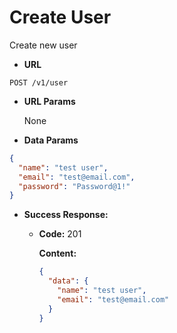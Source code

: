 # Create User

Create new user

- **URL**

`POST /v1/user`

- **URL Params**

  None

- **Data Params**

```json
{
  "name": "test user",
  "email": "test@email.com",
  "password": "Password@1!"
}
```

- **Success Response:**

  - **Code:** 201

    **Content:**

    ```json
    {
      "data": {
        "name": "test user",
        "email": "test@email.com"
      }
    }
    ```
